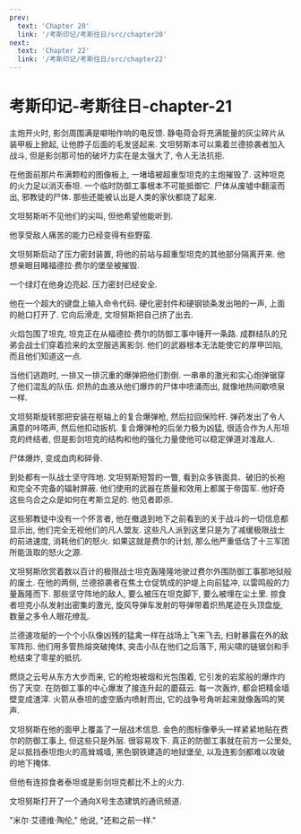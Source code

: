 ```yaml
---
prev:
  text: 'Chapter 20'
  link: '/考斯印记/考斯往日/src/chapter20'
next:
  text: 'Chapter 22'
  link: '/考斯印记/考斯往日/src/chapter22'
---
```


# 考斯印记-考斯往日-chapter-21

主炮开火时, 影剑周围满是噼啪作响的电反馈. 静电荷会将充满能量的灰尘碎片从装甲板上掀起, 让他脖子后面的毛发竖起来. 文坦努斯本可以乘着兰德掠袭者加入战斗, 但是影剑那可怕的破坏力实在是太强大了, 令人无法抗拒.

在他面前那片布满颗粒的图像板上, 一堵墙被超重型坦克的主炮摧毁了. 这种坦克的火力足以消灭泰坦. 一个临时防御工事根本不可能抵御它. 尸体从废墟中翻滚而出, 邪教徒的尸体. 那些还能被认出是人类的家伙都烧了起来.

文坦努斯听不见他们的尖叫, 但他希望他能听到.

他享受敌人痛苦的能力已经变得有些野蛮.

文坦努斯启动了压力密封装置, 将他的前站与超重型坦克的其他部分隔离开来. 他想亲眼目睹福德拉·费尔的堡垒被摧毁.

一个绿灯在他身边亮起. 压力密封已经安全.

他在一个超大的键盘上输入命令代码. 硬化密封件和硬钢锁条发出啪的一声, 上面的舱口打开了. 它向后滑走, 文坦努斯把自己挤了出去.

火焰包围了坦克, 坦克正在从福德拉·费尔的防御工事中锤开一条路. 成群结队的兄弟会战士们穿着捡来的太空服逃离影剑. 他们的武器根本无法能使它的厚甲凹陷, 而且他们知道这一点.

当他们逃跑时, 一排又一排沉重的爆弹把他们割倒. 一串串的激光和实心炮弹锯穿了他们混乱的队伍. 炽热的血液从他们爆炸的尸体中喷涌而出, 就像地热间歇喷泉一样.

文坦努斯旋转那把安装在枢轴上的复合爆弹枪, 然后拉回保险杆. 弹药发出了令人满意的咔嗒声, 然后他扣动扳机. 复合爆弹枪的后坐力极为凶猛, 很适合作为人形坦克的终结者, 但是影剑坦克的结构和他的强化力量使他可以稳定弹道对准敌人.

尸体爆炸, 变成血肉和碎骨.

到处都有一队战士坚守阵地. 文坦努斯短暂的一瞥, 看到众多铁面具、破旧的长袍和完全不完备的辐射屏蔽. 他们使用的武器在质量和效用上都属于帝国军. 他好奇这些乌合之众是如何在考斯立足的. 他见者即杀.

这些邪教徒中没有一个怀言者, 他在撤退到地下之前看到的关于战斗的一切信息都显示出, 他们完全无视他们的凡人盟友. 这些凡人派到这里只是为了减缓极限战士的前进速度, 消耗他们的怒火. 如果这就是费尔的计划, 那么他严重低估了十三军团所能汲取的怒火之源.

文坦努斯欣赏着数以百计的极限战士坦克轰隆隆地驶过费尔外围防御工事那地狱般的废土. 在他的两侧, 兰德掠袭者在焦土仓促筑成的护堤上向前猛冲, 以雷鸣般的力量轰隆而下. 那些坚守阵地的敌人, 要么被压在坦克脚下, 要么被埋在尘土里. 掠食者坦克小队发射出密集的激光, 旋风导弹车发射的导弹带着炽热尾迹在头顶盘旋, 数量之多令人眼花缭乱.

兰德速攻艇的一个个小队像凶残的猛禽一样在战场上飞来飞去, 扫射暴露在外的敌军阵形. 他们用多管热熔突破掩体, 突击小队在他们之后落下, 用尖啸的链锯剑和手枪结束了零星的抵抗.

燃烧之云号从东方大步而来, 它的枪炮被烟和光包围着, 它引发的岩浆般的爆炸灼伤了天空. 在防御工事的中心爆发了接连升起的蘑菇云. 每一次轰炸, 都会把精金墙壁变成渣滓. 火箭从泰坦的虚空盾内喷射而出, 它的战争号角听起来就像轰鸣的笑声.

文坦努斯在他的面甲上覆盖了一层战术信息. 金色的图标像拳头一样紧紧地贴在费尔的防御工事上, 但这些只是外层. 很容易攻下. 真正的防御工事就在前方一公里处, 足以抵挡泰坦炮火的高耸城墙, 黑色钢铁建造的地狱堡垒, 以及连影剑都难以攻破的地下掩体.

但他有连掠食者泰坦或是影剑坦克都比不上的火力.

文坦努斯打开了一个通向X号生态建筑的通讯频道.

"米尔·艾德维·陶伦," 他说, "还和之前一样."
